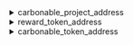 


  
<details>
  
<summary>carbonable_project_address</summary>
  
**Implicit args**

```python
syscall_ptr(felt*)
pedersen_ptr(HashBuiltin*)
range_check_ptr
```  
**Explicit args**

```python

```  
**Returns**

```python
carbonable_project_address(felt)
```  
</details>
  
<details>
  
<summary>reward_token_address</summary>
  
**Implicit args**

```python
syscall_ptr(felt*)
pedersen_ptr(HashBuiltin*)
range_check_ptr
```  
**Explicit args**

```python

```  
**Returns**

```python
reward_token_address(felt)
```  
</details>
  
<details>
  
<summary>carbonable_token_address</summary>
  
**Implicit args**

```python
syscall_ptr(felt*)
pedersen_ptr(HashBuiltin*)
range_check_ptr
```  
**Explicit args**

```python

```  
**Returns**

```python
carbonable_token_address(felt)
```  
</details>
